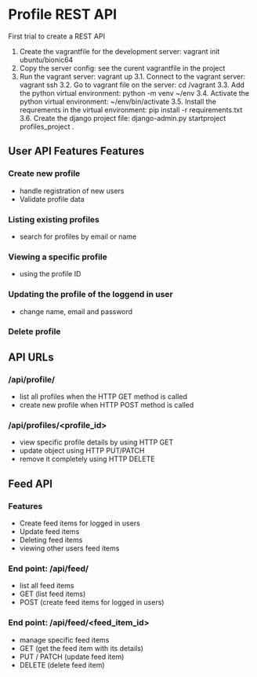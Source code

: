 # Profile REST API

First trial to create a REST API

1. Create the vagrantfile for the development server: vagrant init ubuntu/bionic64
2. Copy the server config: see the curent vagrantfile in the project
3. Run the vagrant server: vagrant up
    3.1. Connect to the vagrant server: vagrant ssh
    3.2. Go to vagrant file on the server: cd /vagrant
    3.3. Add the python virtual environment: python -m venv ~/env
    3.4. Activate the python virtual environment: ~/env/bin/activate
    3.5. Install the requrements in the virtual environment: pip install -r requirements.txt
    3.6. Create the django project file: django-admin.py startproject profiles_project .


## User API Features Features
### Create new profile
* handle registration of new users
* Validate profile data

### Listing existing profiles
* search for profiles by email or name

### Viewing a specific profile
* using the profile ID

### Updating the profile of the loggend in user
* change name, email and password

### Delete profile

## API URLs
### /api/profile/ 
* list all profiles when the HTTP GET method is called
* create new profile when  HTTP POST method is called

### /api/profiles/<profile_id>
* view specific profile details by using HTTP GET
* update object using HTTP PUT/PATCH
* remove it completely using HTTP DELETE

## Feed API 
### Features
* Create feed items for logged in users
* Update feed items
* Deleting feed items
* viewing other users feed items

### End point: /api/feed/ 
* list all feed items
* GET (list feed items)
* POST (create feed items for logged in users)

### End point: /api/feed/<feed_item_id>
* manage specific feed items
* GET (get the feed item with its details)
* PUT / PATCH (update feed item)
* DELETE (delete feed item)

